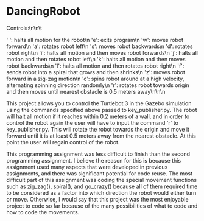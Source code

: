 # DancingRobot

Controls:\n\n\t

  ' ': halts all motion for the robot\n
  'e': exits program\n
  'w': moves robot forward\n
  'a': rotates robot left\n
  's': moves robot backwards\n
  'd': rotates robot right\n
  'i': halts all motion and then moves robot forwards\n
  'j': halts all motion and then rotates robot left\n
  'k': halts all motion and then moves robot backwards\n
  'l': halts all motion and then rotates robot right\n
  'f': sends robot into a spiral that grows and then shrinks\n
  'z': moves robot forward in a zig-zag motion\n
  'c': spins robot around at a high velocity, alternating spinning direction randomly\n
  'r': rotates robot towards origin and then moves until nearest obstacle is 0.5 meters away\n\n\n
  
 This project allows you to control the Turtlebot 3 in the Gazebo simulation using the commands
 specified above passed to key_publisher.py. The robot will halt all motion if it reaches within
 0.2 meters of a wall, and in order to control the robot again the user will have to input the
 command 'r' to key_publisher.py. This will rotate the robot towards the origin and move it forward
 until it is at least 0.5 meters away from the nearest obstacle. At this point the user will regain
 control of the robot.
 
 This programming assignment was less difficult to finish than the second programming assignment.
 I believe the reason for this is because this assignment used many aspects that were developed in
 previous assignments, and there was significant potential for code reuse. The most difficult part
 of this assignment was coding the special movement functions such as zig_zag(), spiral(), and 
 go_crazy() because all of them required time to be considered as a factor into which direction
 the robot would either turn or move. Otherwise, I would say that this project was the most enjoyable
 project to code so far because of the many possibilities of what to code and how to code the movements.
 
 
